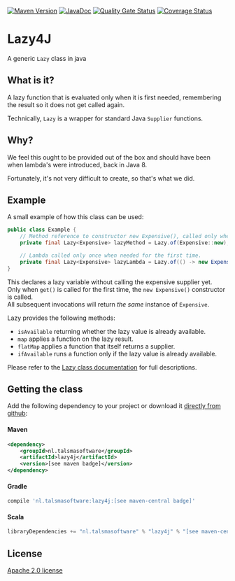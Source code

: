 [![Maven Version][maven-img]][maven]
[![JavaDoc][javadoc-img]][javadoc]
[![Quality Gate Status](https://sonarcloud.io/api/project_badges/measure?project=talsma-ict_lazy4j&metric=alert_status)](https://sonarcloud.io/summary/new_code?id=talsma-ict_lazy4j)
[![Coverage Status][coveralls-img]][coveralls]

# Lazy4J

A generic `Lazy` class in java

## What is it?

A lazy function that is evaluated only when it is first needed,
remembering the result so it does not get called again.

Technically, `Lazy` is a wrapper for standard Java `Supplier` functions.

## Why?

We feel this ought to be provided out of the box and should have been when lambda's were introduced, back in Java 8.

Fortunately, it's not very difficult to create, so that's what we did.

## Example

A small example of how this class can be used:

```java
public class Example {
    // Method reference to constructor new Expensive(), called only when needed and keep the result.
    private final Lazy<Expensive> lazyMethod = Lazy.of(Expensive::new);

    // Lambda called only once when needed for the first time.
    private final Lazy<Expensive> lazyLambda = Lazy.of(() -> new Expensive());
}
```

This declares a lazy variable without calling the expensive supplier yet.  
Only when `get()` is called for the first time, the `new Expensive()` constructor is called.  
All subsequent invocations will return _the same_ instance of `Expensive`.

Lazy provides the following methods:
- `isAvailable` returning whether the lazy value is already available. 
- `map` applies a function on the lazy result.
- `flatMap` applies a function that itself returns a supplier.
- `ifAvailable` runs a function only if the lazy value is already available.

Please refer to the [Lazy class documentation][lazy-javadoc-page] for full descriptions.

## Getting the class

Add the following dependency to your project
or download it [directly from github](https://github.com/talsma-ict/lazy4j/releases):

#### Maven

```xml
<dependency>
    <groupId>nl.talsmasoftware</groupId>
    <artifactId>lazy4j</artifactId>
    <version>[see maven badge]</version>
</dependency>
```

#### Gradle

```groovy
compile 'nl.talsmasoftware:lazy4j:[see maven-central badge]'
```

#### Scala

```scala
libraryDependencies += "nl.talsmasoftware" % "lazy4j" % "[see maven-central badge]"
```

## License

[Apache 2.0 license](LICENSE)


  [maven-img]: <https://img.shields.io/maven-central/v/nl.talsmasoftware/lazy4j>
  [maven]: <http://mvnrepository.com/artifact/nl.talsmasoftware/lazy4j>
  [coveralls-img]: <https://coveralls.io/repos/github/talsma-ict/lazy4j/badge.svg>
  [coveralls]: <https://coveralls.io/github/talsma-ict/lazy4j>
  [javadoc-img]: <https://www.javadoc.io/badge/nl.talsmasoftware/lazy4j.svg>
  [javadoc]: <https://www.javadoc.io/doc/nl.talsmasoftware/lazy4j>
  [lazy-javadoc-page]: <https://www.javadoc.io/static/nl.talsmasoftware/lazy4j/2.0.0/nl.talsmasoftware.lazy4j/nl/talsmasoftware/lazy4j/package-summary.html>
  
